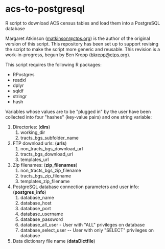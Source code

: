 # acs-to-postgresql
R script to download ACS census tables and load them into a PostgreSQL database

Margaret Atkinson (matkinson@ctps.org) is the author of the original version of this script.
This repository has been set up to support revising the script to make the script more generic and reusable.
This revision is a work-in-progress, begun by Ben Krepp (bkrepp@ctps.org).

This script requires the following R packages:
* RPostgres
* readxl
* dplyr
* sqldf
* stringr
* hash

Variables whose values are to be "plugged in" by the user have been collected into 
four "hashes" (key-value pairs) and one string variable:

1. Directories: (__dirs__)
	1. working_dir
	2. tracts_bgs_subfolder_name
2. FTP download urls: (__urls__)
	1. non_tracts_bgs_download_url
	2. tracts_bgs_download_url
	3. templates_url
3. Zip filenames: (__zip_filenames__)
	1. non_tracts_bgs_zip_filename
	2. tracts_bgs_zip_filename
	3. templates_zip_filename
4. PostgreSQL database connection parameters and user info: (__postgres_info__)
	1. database_name 
	2. database_host 
	3. database_port
	4. database_username 
	5. database_password
	6. database_all_user - User with "ALL" privileges on database
	7. database_select_user -- User with only "SELECT" privileges on database
5. Data dictionary file name (__dataDictfile__)
